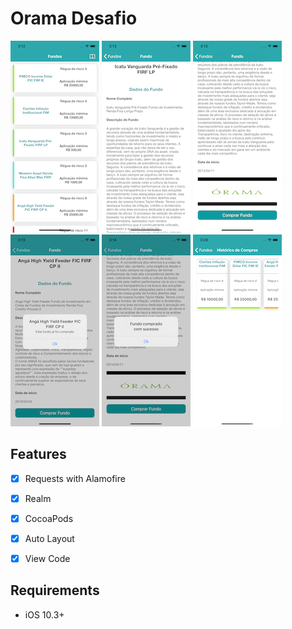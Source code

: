 # Orama Desafio 
 

![Alt text](/Screenshots/Home.png)
![Alt text](/Screenshots/DetailScreen.png)
![Alt text](/Screenshots/DetailScreen2.png)
![Alt text](/Screenshots/Alert.png)
![Alt text](/Screenshots/Alert2.png)
![Alt text](/Screenshots/Historico.png)



## Features

- [x] Requests with Alamofire
- [x] Realm
- [x] CocoaPods
- [x] Auto Layout
- [x] View Code


## Requirements

- iOS 10.3+



